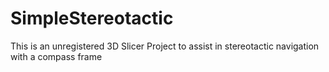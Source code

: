# SimpleStereotactic
This is an unregistered 3D Slicer Project to assist in stereotactic navigation with a compass frame
